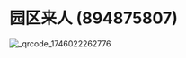 # 园区来人 (894875807)
![_qrcode_1746022262776](https://github.com/user-attachments/assets/1d07c989-4f81-4cf3-b1ec-9d0350cdbbd5)
